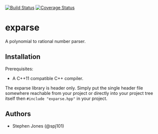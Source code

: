 [![Build Status](https://travis-ci.org/spj101/exparse.svg?branch=master)](https://travis-ci.org/spj101/exparse)
[![Coverage Status](https://coveralls.io/repos/github/spj101/exparse/badge.svg?branch=master)](https://coveralls.io/github/spj101/exparse?branch=master)

# exparse

A polynomial to rational number parser.

## Installation

Prerequisites:
* A C++11 compatible C++ compiler.

The exparse library is header only. Simply put the single header file somewhere reachable from your project or directly into your project tree itself then `#include "exparse.hpp"` in your project.

## Authors

* Stephen Jones (@spj101)

